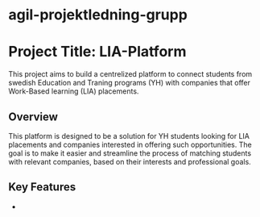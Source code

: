 # agil-projektledning-grupp

# Project Title: LIA-Platform

This project aims to build a centrelized platform to connect students from swedish Education and Traning programs (YH) with companies that offer Work-Based learning (LIA) placements.

## Overview 

This platform is designed to be a solution for YH students looking for LIA placements and companies interested in offering such opportunities. The goal is to make it easier and streamline the process of matching students with relevant companies, based on their interests and professional goals.

## Key Features

*
